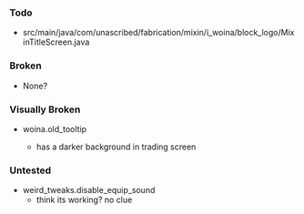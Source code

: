 ### Todo

- src/main/java/com/unascribed/fabrication/mixin/i_woina/block_logo/MixinTitleScreen.java

### Broken
- None?
  


### Visually Broken
- woina.old_tooltip 

  - has a darker background in trading screen

  


### Untested

- weird_tweaks.disable_equip_sound
  - think its working? no clue
